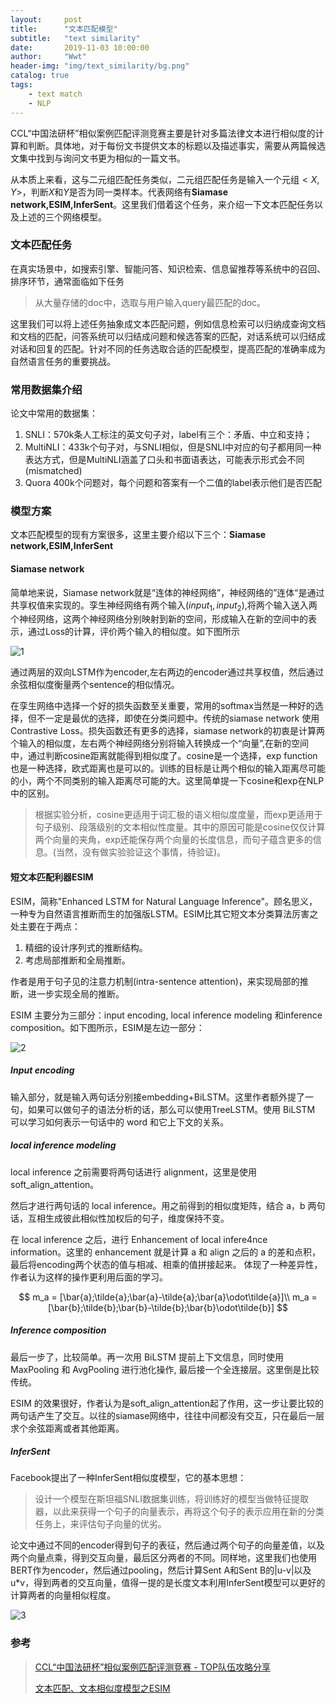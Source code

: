 ```yaml
---
layout:     post
title:      "文本匹配模型"
subtitle:   "text similarity"
date:       2019-11-03 10:00:00
author:     "Wwt"
header-img: "img/text_similarity/bg.png"
catalog: true
tags:   
    - text match
    - NLP
---
```

CCL“中国法研杯”相似案例匹配评测竞赛主要是针对多篇法律文本进行相似度的计算和判断。具体地，对于每份文书提供文本的标题以及描述事实，需要从两篇候选文集中找到与询问文书更为相似的一篇文书。

从本质上来看，这与二元组匹配任务类似，二元组匹配任务是输入一个元组$<X,Y>$，判断$X$和$Y$是否为同一类样本。代表网络有**Siamase network,ESIM,InferSent**。这里我们借着这个任务，来介绍一下文本匹配任务以及上述的三个网络模型。

### 文本匹配任务

在真实场景中，如搜索引擎、智能问答、知识检索、信息留推荐等系统中的召回、排序环节，通常面临如下任务

>从大量存储的doc中，选取与用户输入query最匹配的doc。

这里我们可以将上述任务抽象成文本匹配问题，例如信息检索可以归纳成查询文档和文档的匹配，问答系统可以归结成问题和候选答案的匹配，对话系统可以归结成对话和回复的匹配。针对不同的任务选取合适的匹配模型，提高匹配的准确率成为自然语言任务的重要挑战。

### 常用数据集介绍

论文中常用的数据集：

1. SNLI：570k条人工标注的英文句子对，label有三个：矛盾、中立和支持；
2. MultiNLI：433k个句子对，与SNLI相似，但是SNLI中对应的句子都用同一种表达方式，但是MultiNLI涵盖了口头和书面语表达，可能表示形式会不同(mismatched)
3. Quora 400k个问题对，每个问题和答案有一个二值的label表示他们是否匹配

### 模型方案

文本匹配模型的现有方案很多，这里主要介绍以下三个：**Siamase network,ESIM,InferSent**

#### Siamase network

简单地来说，Siamase network就是“连体的神经网络”，神经网络的”连体“是通过共享权值来实现的。孪生神经网络有两个输入$(input_1,input_2)$,将两个输入送入两个神经网络，这两个神经网络分别映射到新的空间，形成输入在新的空间中的表示，通过Loss的计算，评价两个输入的相似度。如下图所示

![1](/img/text_similarity/1.png)

通过两层的双向LSTM作为encoder,左右两边的encoder通过共享权值，然后通过余弦相似度衡量两个sentence的相似情况。

在孪生网络中选择一个好的损失函数至关重要，常用的softmax当然是一种好的选择，但不一定是最优的选择，即使在分类问题中。传统的siamase network 使用 Contrastive Loss。损失函数还有更多的选择，siamase network的初衷是计算两个输入的相似度，左右两个神经网络分别将输入转换成一个“向量”,在新的空间中，通过判断cosine距离就能得到相似度了。cosine是一个选择，exp function也是一种选择，欧式距离也是可以的。训练的目标是让两个相似的输入距离尽可能的小，两个不同类别的输入距离尽可能的大。这里简单提一下cosine和exp在NLP中的区别。

> 根据实验分析，cosine更适用于词汇极的语义相似度度量，而exp更适用于句子级别、段落级别的文本相似性度量。其中的原因可能是cosine仅仅计算两个向量的夹角，exp还能保存两个向量的长度信息，而句子蕴含更多的信息。(当然，没有做实验验证这个事情，待验证)。

#### 短文本匹配利器ESIM

ESIM，简称"Enhanced LSTM for Natural Language Inference"。顾名思义，一种专为自然语言推断而生的加强版LSTM。ESIM比其它短文本分类算法厉害之处主要在于两点：

1. 精细的设计序列式的推断结构。
2. 考虑局部推断和全局推断。

作者是用于句子见的注意力机制(intra-sentence attention)，来实现局部的推断，进一步实现全局的推断。

ESIM 主要分为三部分：input encoding, local inference modeling 和inference composition。如下图所示，ESIM是左边一部分：

![2](/img/text_similarity/2.png)

##### Input encoding

输入部分，就是输入两句话分别接embedding+BiLSTM。这里作者额外提了一句，如果可以做句子的语法分析的话，那么可以使用TreeLSTM。使用 BiLSTM 可以学习如何表示一句话中的 word 和它上下文的关系。

##### local inference modeling

local inference 之前需要将两句话进行 alignment，这里是使用 soft_align_attention。

然后才进行两句话的 local inference。用之前得到的相似度矩阵，结合 a，b 两句话，互相生成彼此相似性加权后的句子，维度保持不变。

在 local inference 之后，进行 Enhancement of local infere4nce information。这里的 enhancement 就是计算 a 和 align 之后的 a 的差和点积，最后将encoding两个状态的值与相减、相乘的值拼接起来。 体现了一种差异性，作者认为这样的操作更利用后面的学习。


$$
m_a = [\bar{a};\tilde{a};\bar{a}-\tilde{a};\bar{a}\odot\tilde{a}]\\
m_a = [\bar{b};\tilde{b};\bar{b}-\tilde{b};\bar{b}\odot\tilde{b}]
$$


##### Inference composition

最后一步了，比较简单。再一次用 BiLSTM 提前上下文信息，同时使用 MaxPooling 和 AvgPooling 进行池化操作, 最后接一个全连接层。这里倒是比较传统。

ESIM 的效果很好，作者认为是soft_align_attention起了作用，这一步让要比较的两句话产生了交互。以往的siamase网络中，往往中间都没有交互，只在最后一层求个余弦距离或者其他距离。

##### InferSent

Facebook提出了一种InferSent相似度模型，它的基本思想：

> 设计一个模型在斯坦福SNLI数据集训练，将训练好的模型当做特征提取器，以此来获得一个句子的向量表示，再将这个句子的表示应用在新的分类任务上，来评估句子向量的优劣。

论文中通过不同的encoder得到句子的表征，然后通过两个句子的向量差值，以及两个向量点乘，得到交互向量，最后区分两者的不同。同样地，这里我们也使用BERT作为encoder，然后通过pooling，然后计算Sent A和Sent B的|u-v|以及u*v，得到两者的交互向量，值得一提的是长度文本利用InferSent模型可以更好的计算两者的向量相似程度。

![3](/img/text_similarity/3.png)

### 参考

>[CCL“中国法研杯”相似案例匹配评测竞赛 - TOP队伍攻略分享](https://zhuanlan.zhihu.com/p/88207736)
>
>[文本匹配、文本相似度模型之ESIM](https://blog.csdn.net/u012526436/article/details/90380840)